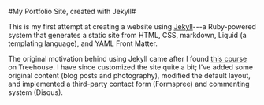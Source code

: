 #My Portfolio Site, created with Jekyll#

This is my first attempt at creating a website using [Jekyll](https://teamtreehouse.com/library/build-a-blog-with-jekyll-and-github-pages)---a Ruby-powered system that generates a static site from HTML, CSS, markdown, Liquid (a templating language), and YAML Front Matter.

The original motivation behind using Jekyll came after I found [this course](https://teamtreehouse.com/library/build-a-blog-with-jekyll-and-github-pages) on Treehouse. I have since customized the site quite a bit; I've added some original content (blog posts and photography), modified the default layout, and implemented a third-party contact form (Formspree) and commenting system (Disqus).
